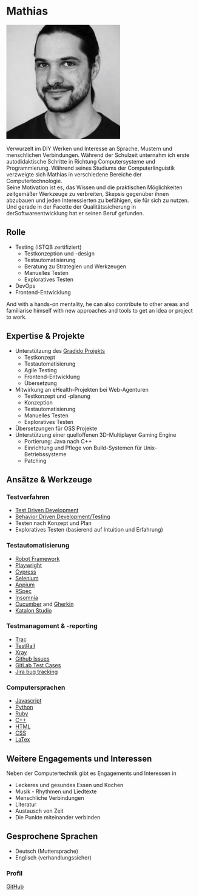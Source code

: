 # Mathias 

![Mathias](../images/portrait/ml-portrait.jpg)

Verwurzelt im DIY Werken und Interesse an Sprache, Mustern und menschlichen Verbindungen.
Während der Schulzeit unternahm ich erste autodidaktische Schritte in Richtung Computersysteme und Programmierung.
Während seines Studiums der Computerlinguistik verzweigte sich Mathias in verschiedene Bereiche der Computertechnologie.  
Seine Motivation ist es, das Wissen und die praktischen Möglichkeiten zeitgemäßer Werkzeuge zu verbreiten, Skepsis gegenüber ihnen abzubauen und jeden Interessierten zu befähigen, sie für sich zu nutzen.
Und gerade in der Facette der Qualitätssicherung in derSoftwareentwicklung hat er seinen Beruf gefunden.


## Rolle

- Testing (ISTQB zertifiziert)
  - Testkonzeption und -design
  - Testautomatisierung
  - Beratung zu Strategien und Werkzeugen
  - Manuelles Testen
  - Exploratives Testen
- DevOps
- Frontend-Entwicklung

And with a hands-on mentality, he can also contribute to other areas and familiarise himself with new approaches and tools to get an idea or project to work.


## Expertise & Projekte

- Unterstützung des [Gradido Projekts](../projekte/gradido.md)
  - Testkonzept
  - Testautomatisierung
  - Agile Testing
  - Frontend-Entwicklung
  - Übersetzung
- Mitwirkung an eHealth-Projekten bei Web-Agenturen
  - Testkonzept und -planung
  - Konzeption
  - Testautomatisierung
  - Manuelles Testen
  - Exploratives Testen
- Übersetzungen für OSS Projekte
- Unterstützung einer quelloffenen 3D-Multiplayer Gaming Engine
  - Portierung: Java nach C++
  - Einrichtung und Pflege von Build-Systemen für Unix-Betriebssysteme
  - Patching


## Ansätze & Werkzeuge

### Testverfahren

- [Test Driven Development](https://de.wikipedia.org/wiki/Testgetriebene_Entwicklung)
- [Behavior Driven Development/Testing](https://www.bddtesting.com/)
- Testen nach Konzept und Plan
- Exploratives Testen (basierend auf Intuition und Erfahrung)


### Testautomatisierung

- [Robot Framework](https://robotframework.org/)
- [Playwright](https://playwright.dev/)
- [Cypress](https://www.cypress.io/)
- [Selenium](https://www.selenium.dev/)
- [Appium](https://appium.io/)
- [RSpec](https://rspec.info/)
- [Insomnia](https://insomnia.rest/)
- [Cucumber](https://cucumber.io/) and [Gherkin](https://cucumber.io/docs/gherkin/)
- [Katalon Studio](https://katalon.com/)


### Testmanagement & -reporting
- [Trac](https://trac.edgewall.org/)
- [TestRail](https://www.gurock.com/testrail/)
- [Xray](https://www.getxray.app/)
- [Github Issues](https://docs.github.com/en/issues)
- [GitLab Test Cases](https://docs.gitlab.com/ee/ci/test_cases/)
- [Jira bug tracking](https://www.atlassian.com/software/jira/features/bug-tracking)


### Computersprachen

- [Javascript](https://www.javascript.com/)
- [Python](https://www.python.org/)
- [Ruby](https://www.ruby-lang.org/)
- [C++](https://de.wikipedia.org/wiki/C%2B%2B)
- [HTML](https://de.wikipedia.org/wiki/Hypertext_Markup_Language)
- [CSS](https://de.wikipedia.org/wiki/Cascading_Style_Sheets)
- [LaTex](https://www.latex-project.org/)


## Weitere Engagements und Interessen

Neben der Computertechnik gibt es Engagements und Interessen in

- Leckeres und gesundes Essen und Kochen
- Musik - Rhythmen und Liedtexte
- Menschliche Verbindungen
- Literatur
- Austausch von Zeit
- Die Punkte miteinander verbinden


## Gesprochene Sprachen

- Deutsch (Muttersprache)
- Englisch (verhandlungssicher)


### Profil

[GitHub](https://github.com/mahula)
